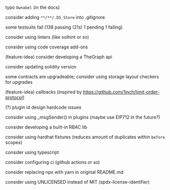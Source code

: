 typo `Ownabel` (in the docs)

consider adding `**/**/.DS_Store` into .gitignore

some testsuits fail
  (138 passing (21s)
  1 pending
  1 failing)

consider using linters (like solhint or so)
  
consider using code coverage add-ons 
  
(feature-idea) consider developing a TheGraph api
  
consider updating solidity version 
  
some contracts are upgradeable; consider using storage layout checkers for upgrades
  
(feature-idea) callbacks (inspired by https://github.com/1inch/limit-order-protocol) 
  
(?) plugin id design hardcode issues
  
 consider using _msgSender() in plugins (maybe use EIP712 in the future?)
  
 consider developing a built-in RBAC lib
  
 consider using hardhat fixtures (reduces amount of duplicates within `before` scopes) 
  
 consider using typescript
  
 consider configuring ci (github actions or so) 
  
consider replacing npx with yarn in original README.md 

consider using UNLICENSED instead of MIT (spdx-license-identifier)
